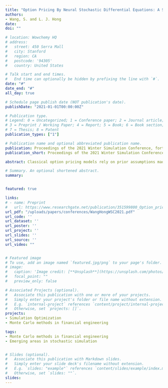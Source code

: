 ```yaml
---
title: "Option Pricing By Neural Stochastic Differential Equations: A Simulation-optimization Approach"
authors:
- Wang, S. and L. J. Hong
date:
doi: ""

# location: Wowchemy HQ
# address:
#   street: 450 Serra Mall
#   city: Stanford
#   region: CA
#   postcode: '94305'
#   country: United States

# Talk start and end times.
#   End time can optionally be hidden by prefixing the line with `#`.
date: "#"
date_end: "#"
all_day: true

# Schedule page publish date (NOT publication's date).
publishDate: "2021-01-01T00:00:00Z"

# Publication type.
# Legend: 0 = Uncategorized; 1 = Conference paper; 2 = Journal article;
# 3 = Preprint / Working Paper; 4 = Report; 5 = Book; 6 = Book section;
# 7 = Thesis; 8 = Patent
publication_types: ["1"]

# Publication name and optional abbreviated publication name.
publication: Proceedings of the 2021 Winter Simulation Conference, forthcoming
publication_short: Proceedings of the 2021 Winter Simulation Conference, forthcoming

abstract: Classical option pricing models rely on prior assumptions made on the dynamics of the underlying assets and the rationality of the market. While empirical evidence showed that these models may explain the option prices to certain extend, their performance may be poor when the actual situation deviates from the assumptions. Neural network models are capable of learning the underlying relationship through the data without prior assumptions. However, to avoid over-fitting, these models often require massive amount of data, which are typically not available for option pricing problems. In this paper we propose a new model by integrating neural networks as components to a classical option pricing model, thus significantly increasing the model flexibility while requiring only a reasonable amount of data. We further show that the training of the model, also known as the calibration in the ﬁeld of financial engineering, may be formulated into a simulation optimization problem, and it may be solved in a way that is compatible to the training of neural networks. Preliminary numerical results show that our approach works well.

# Summary. An optional shortened abstract.
summary:


featured: true

links:
# - name: Preprint
#   url: https://www.researchgate.net/publication/351599800_Option_pricing_by_stochastic_differential_equations_A_simulation_optimization_approach
url_pdf: "/uploads/papers/conferences/WangHongWSC2021.pdf"
url_code: ''
url_dataset: ''
url_poster: ''
url_project: ''
url_slides: ''
url_source: ''
url_video: ""


# Featured image
# To use, add an image named `featured.jpg/png` to your page's folder.
# image:
#   caption: 'Image credit: [**Unsplash**](https://unsplash.com/photos/pLCdAaMFLTE)'
#   focal_point: ""
#   preview_only: false

# Associated Projects (optional).
#   Associate this publication with one or more of your projects.
#   Simply enter your project's folder or file name without extension.
#   E.g. `internal-project` references `content/project/internal-project/index.md`.
#   Otherwise, set `projects: []`.
projects:
- Simulation Optimization
- Monte Carlo methods in financial engineering

tags:
- Monte Carlo methods in financial engineering
- Emerging areas in stochastic simulation


# Slides (optional).
#   Associate this publication with Markdown slides.
#   Simply enter your slide deck's filename without extension.
#   E.g. `slides: "example"` references `content/slides/example/index.md`.
#   Otherwise, set `slides: ""`.
slides:
---
```


<!-- {{% callout note %}}
Click the *Cite* button above to demo the feature to enable visitors to import publication metadata into their reference management software.
{{% /callout %}}

Supplementary notes can be added here, including [code and math](https://sourcethemes.com/academic/docs/writing-markdown-latex/). -->
